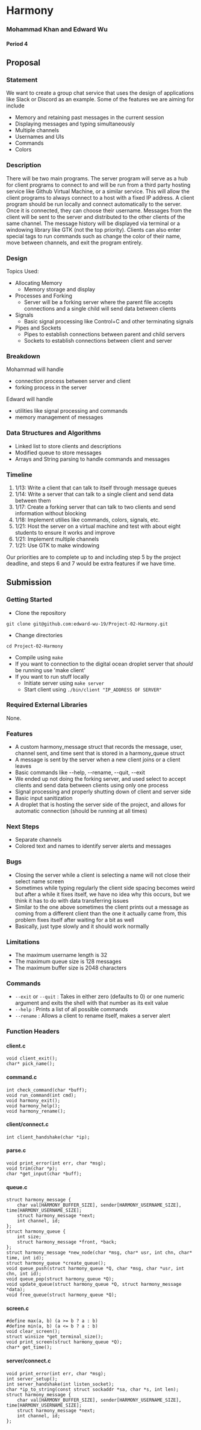 # Harmony

### Mohammad Khan and Edward Wu
#### Period 4

## Proposal
### Statement
We want to create a group chat service that uses the design of applications like Slack or Discord as an example. Some of the features we are aiming for include
- Memory and retaining past messages in the current session
- Displaying messages and typing simultaneously
- Multiple channels
- Usernames and UIs
- Commands
- Colors

### Description
There will be two main programs. The server program will serve as a hub for client programs to connect to and will be run from a third party hosting service like Github Virtual Machine, or a similar service. This will allow the client programs to always connect to a host with a fixed IP address. A client program should be run locally and connect automatically to the server. Once it is connected, they can choose their username. Messages from the client will be sent to the server and distributed to the other clients of the same channel. The message history will be displayed via terminal or a windowing library like GTK (not the top priority). Clients can also enter special tags to run commands such as change the color of their name, move between channels, and exit the program entirely.

### Design
Topics Used:
- Allocating Memory
    - Memory storage and display
- Processes and Forking
    - Server will be a forking server where the parent file accepts connections and a single child will send data between clients
- Signals
    - Basic signal processing like Control+C and other terminating signals
- Pipes and Sockets
    - Pipes to establish connections between parent and child servers
    - Sockets to establish connections between client and server

### Breakdown
Mohammad will handle
- connection process between server and client
- forking process in the server

Edward will handle
- utilities like signal processing and commands
- memory management of messages

### Data Structures and Algorithms
- Linked list to store clients and descriptions
- Modified queue to store messages
- Arrays and String parsing to handle commands and messages

### Timeline
1. 1/13: Write a client that can talk to itself through message queues
2. 1/14: Write a server that can talk to a single client and send data between them
3. 1/17: Create a forking server that can talk to two clients and send information without blocking
4. 1/18: Implement utilies like commands, colors, signals, etc.
5. 1/21: Host the server on a virtual machine and test with about eight students to ensure it works and improve
6. 1/21: Implement multiple channels
7. 1/21: Use GTK to make windowing

Our priorities are to complete up to and including step 5 by the project deadline, and steps 6 and 7 would be extra features if we have time.

## Submission
### Getting Started
- Clone the repository
```
git clone git@github.com:edward-wu-19/Project-02-Harmony.git
```
- Change directories
```
cd Project-02-Harmony
```
- Compile using `make`
- If you want to connection to the digital ocean droplet server that _should_ be running use 'make client'
- If you want to run stuff locally
    - Initiate server using `make server`
    - Start client using `./bin/client "IP_ADDRESS OF SERVER"`

### Required External Libraries
None.

### Features
- A custom harmony_message struct that records the message, user, channel sent, and time sent that is stored in a harmony_queue struct
- A message is sent by the server when a new client joins or a client leaves
- Basic commands like --help, --rename, --quit, --exit
- We ended up not doing the forking server, and used select to accept clients and send data between clients using only one process
- Signal processing and properly shutting down of client and server side
- Basic input sanitization
- A droplet that is hosting the server side of the project, and allows for automatic connection (should be running at all times)

### Next Steps
- Separate channels
- Colored text and names to identify server alerts and messages

### Bugs
- Closing the server while a client is selecting a name will not close their select name screen
- Sometimes while typing regularly the client side spacing becomes weird but after a while it fixes itself, we have no idea why this occurs, but we think it has to do with data transferring issues
- Similar to the one above sometimes the client prints out a message as coming from a different client than the one it actually came from, this problem fixes itself after waiting for a bit as well
- Basically, just type slowly and it should work normally

### Limitations
- The maximum username length is 32
- The maximum queue size is 128 messages
- The maximum buffer size is 2048 characters

### Commands
- `--exit` or `--quit` : Takes in either zero (defaults to 0) or one numeric argument and exits the shell with that number as its exit value
- `--help` : Prints a list of all possible commands
- `--rename` : Allows a client to rename itself, makes a server alert

### Function Headers

#### client.c
```
void client_exit();
char* pick_name();
```

#### command.c
```
int check_command(char *buff);
void run_command(int cmd);
void harmony_exit();
void harmony_help();
void harmony_rename();
```

#### client/connect.c
```
int client_handshake(char *ip);
```

#### parse.c
```
void print_error(int err, char *msg);
void trim(char *p);
char *get_input(char *buff);
```

#### queue.c
```
struct harmony_message {
    char val[HARMONY_BUFFER_SIZE], sender[HARMONY_USERNAME_SIZE], time[HARMONY_USERNAME_SIZE];
    struct harmony_message *next;
    int channel, id;
};
struct harmony_queue {
    int size;
    struct harmony_message *front, *back;
};
struct harmony_message *new_node(char *msg, char* usr, int chn, char* time, int id);
struct harmony_queue *create_queue();
void queue_push(struct harmony_queue *Q, char *msg, char *usr, int chn, int id);
void queue_pop(struct harmony_queue *Q);
void update_queue(struct harmony_queue *Q, struct harmony_message *data);
void free_queue(struct harmony_queue *Q);
```

#### screen.c
```
#define max(a, b) (a >= b ? a : b)
#define min(a, b) (a <= b ? a : b)
void clear_screen();
struct winsize *get_terminal_size();
void print_screen(struct harmony_queue *Q);
char* get_time();
```

#### server/connect.c
```
void print_error(int err, char *msg);
int server_setup();
int server_handshake(int listen_socket);
char *ip_to_string(const struct sockaddr *sa, char *s, int len);
struct harmony_message {
    char val[HARMONY_BUFFER_SIZE], sender[HARMONY_USERNAME_SIZE], time[HARMONY_USERNAME_SIZE];
    struct harmony_message *next;
    int channel, id;
};
```
